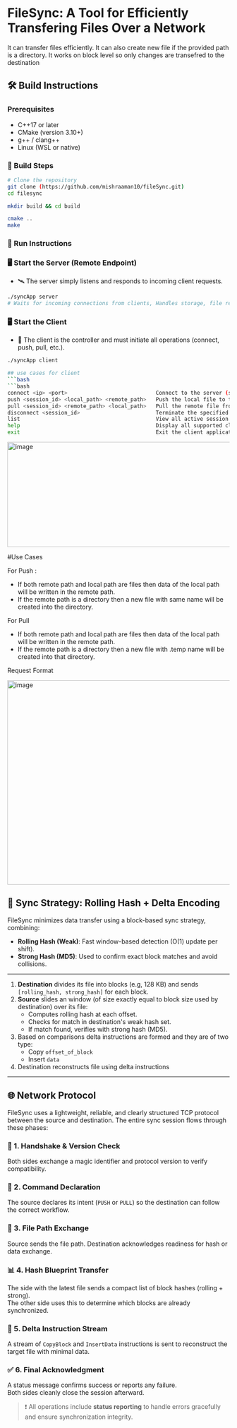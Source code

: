 # FileSync: A Tool for Efficiently Transfering Files Over a Network

It can transfer files efficiently. It can also create new file if the provided path is a directory. It works on block level so only changes are transefred to the destination

## 🛠️ Build Instructions

### Prerequisites
- C++17 or later
- CMake (version 3.10+)
- g++ / clang++
- Linux (WSL or native)



### 🔧 Build Steps

```bash
# Clone the repository
git clone (https://github.com/mishraaman10/fileSync.git)
cd filesync

mkdir build && cd build

cmake ..
make
```

### 🚀 Run Instructions

### 🖥️ Start the Server (Remote Endpoint)
- 🛰️ The server simply listens and responds to incoming client requests.
```bash
./syncApp server
# Waits for incoming connections from clients, Handles storage, file retrieval, and synchronization requests.
```

### 🖥️ Start the Client
- 🧭 The client is the controller and must initiate all operations (connect, push, pull, etc.).
```bash
./syncApp client

## use cases for client
```bash
```bash
connect <ip> <port>                            Connect to the server (supports up to 3 concurrent sessions) for same device use (connect 127.0.0.1 8080)
push <session_id> <local_path> <remote_path>   Push the local file to the server, efficiently overwriting the remote file
pull <session_id> <remote_path> <local_path>   Pull the remote file from the server, efficiently overwriting the local file
disconnect <session_id>                        Terminate the specified session with the server
list                                           View all active session IDs with their connection details
help                                           Display all supported client commands
exit                                           Exit the client application gracefully


```
<img width="1185" height="238" alt="image" src="https://github.com/user-attachments/assets/79b9ca5b-aa11-403e-9dd3-f764da8cdfdb" />



#Use Cases

For Push : 
- If both remote path and local path are files then data of the local path will be written in the remote path.
- If the remote path is a directory then a new file with same name will be created into the directory.

For Pull 
- If both remote path and local path are files then data of the local path will be written in the remote path.
- If the remote path is a directory then a new file with .temp name will be created into that directory.

Request Format

<img width="1417" height="463" alt="image" src="https://github.com/user-attachments/assets/2e142ce2-3bd5-4acb-a731-49a35ce24aae" />




## 🧠 Sync Strategy: Rolling Hash + Delta Encoding

FileSync minimizes data transfer using a block-based sync strategy, combining:

- **Rolling Hash (Weak)**: Fast window-based detection (O(1) update per shift).
- **Strong Hash (MD5)**: Used to confirm exact block matches and avoid collisions.

---
1. **Destination** divides its file into blocks (e.g, 128 KB) and sends `[rolling_hash, strong_hash]` for each block.
2. **Source** slides an window (of size exactly equal to block size used by destination) over its file:
   - Computes rolling hash at each offset.
   - Checks for match in destination's weak hash set.
   - If match found, verifies with strong hash (MD5).
3. Based on comparisons delta instructions are formed and they are of two type:
   - Copy `offset_of_block`
   - Insert `data`
4. Destination reconstructs file using delta instructions

---

## 🌐 Network Protocol

FileSync uses a lightweight, reliable, and clearly structured TCP protocol between the source and destination. The entire sync session flows through these phases:

### 🔗 1. Handshake & Version Check
Both sides exchange a magic identifier and protocol version to verify compatibility.

### 📢 2. Command Declaration
The source declares its intent (`PUSH` or `PULL`) so the destination can follow the correct workflow.

### 📂 3. File Path Exchange
Source sends the file path. Destination acknowledges readiness for hash or data exchange.

### 📊 4. Hash Blueprint Transfer
The side with the latest file sends a compact list of block hashes (rolling + strong).  
The other side uses this to determine which blocks are already synchronized.

### 🧩 5. Delta Instruction Stream
A stream of `CopyBlock` and `InsertData` instructions is sent to reconstruct the target file with minimal data.

### ✅ 6. Final Acknowledgment
A status message confirms success or reports any failure.  
Both sides cleanly close the session afterward.

> ❗ All operations include **status reporting** to handle errors gracefully and ensure synchronization integrity.







